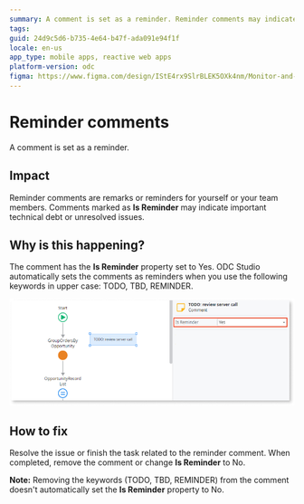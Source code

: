 ```yaml
---
summary: A comment is set as a reminder. Reminder comments may indicate important technical debt or unresolved issues.
tags: 
guid: 24d9c5d6-b735-4e64-b47f-ada091e94f1f
locale: en-us
app_type: mobile apps, reactive web apps
platform-version: odc
figma: https://www.figma.com/design/IStE4rx9SlrBLEK5OXk4nm/Monitor-and-troubleshoot-apps?node-id=3611-10&t=stw8ZZ271Tgj8Y4g-1
---
```


# Reminder comments

A comment is set as a reminder. 

## Impact

Reminder comments are remarks or reminders for yourself or your team members. Comments marked as **Is Reminder** may indicate important technical debt or unresolved issues.

## Why is this happening?

The comment has the **Is Reminder** property set to Yes. ODC Studio automatically sets the comments as reminders when you use the following keywords in upper case: TODO, TBD, REMINDER.

![A comment inlcuding the keyord TODO, with the Is Reminder property set to Yes.](images/reminder-comment-odcs.png "A comment set as Is Reminder")

## How to fix

Resolve the issue or finish the task related to the reminder comment. When completed, remove the comment or change **Is Reminder** to No. 

**Note:** Removing the keywords (TODO, TBD, REMINDER) from the comment doesn't automatically set the **Is Reminder** property to No.
